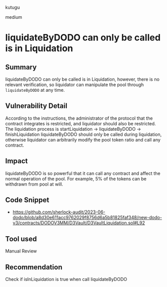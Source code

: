 kutugu

medium

# liquidateByDODO can only be called is in Liquidation

## Summary

liquidateByDODO can only be called is in Liquidation, however, there is no relevant verification, so liquidator can manipulate the pool through `liquidateByDODO` at any time.

## Vulnerability Detail

According to the instructions, the administrator of the protocol that the contract integrates is restricted, and liquidator should also be restricted.
The liquidation process is startLiquidation -> liquidateByDODO -> finishLiquidation 
liquidateByDODO should only be called during liquidation, otherwise liquidator can arbitrarily modify the pool token ratio and call any contract.

## Impact

liquidateByDODO is so powerful that it can call any contract and affect the normal operation of the pool. For example, 5% of the tokens can be withdrawn from pool at will.  

## Code Snippet

- https://github.com/sherlock-audit/2023-06-dodo/blob/a8d30e611acc9762029f8756d6a5b81825faf348/new-dodo-v3/contracts/DODOV3MM/D3Vault/D3VaultLiquidation.sol#L92

## Tool used

Manual Review

## Recommendation

Check if isInLiquidation is true when call liquidateByDODO
